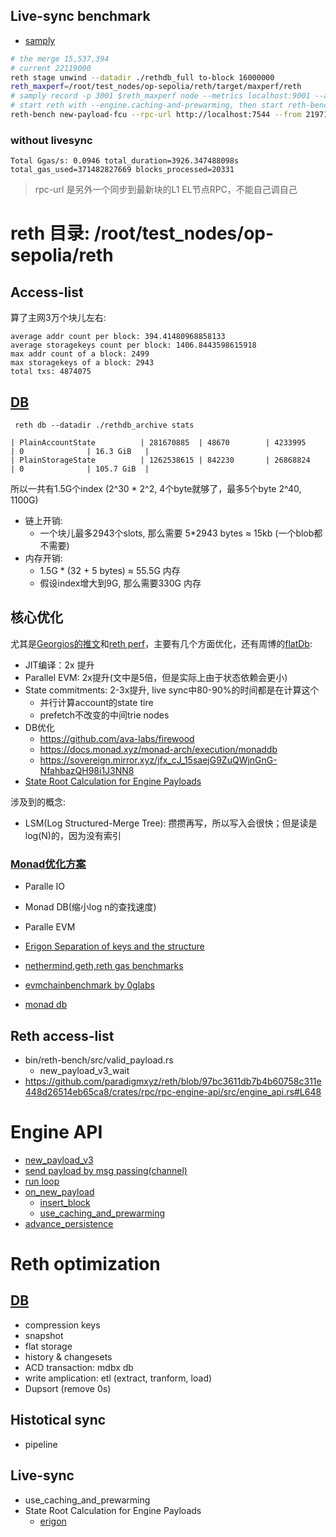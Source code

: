 ## Live-sync benchmark
- [samply](https://github.com/mstange/samply)

```sh
# the merge 15,537,394
# current 22119000
reth stage unwind --datadir ./rethdb_full to-block 16000000 
reth_maxperf=/root/test_nodes/op-sepolia/reth/target/maxperf/reth
# samply record -p 3001 $reth_maxperf node --metrics localhost:9001 --authrpc.jwtsecret ../jwt.hex
# start reth with --engine.caching-and-prewarming, then start reth-bench
reth-bench new-payload-fcu --rpc-url http://localhost:7544 --from 21971329 --to 21973329 --jwtsecret ../jwt.hex  --engine-rpc-url http://localhost:7552 
```

### without livesync
```
Total Ggas/s: 0.0946 total_duration=3926.347488098s total_gas_used=371482827669 blocks_processed=20331
```

> rpc-url 是另外一个同步到最新块的L1 EL节点RPC，不能自己调自己
# reth 目录: /root/test_nodes/op-sepolia/reth


## Access-list
算了主网3万个块儿左右:
```
average addr count per block: 394.41480968858133
average storagekeys count per block: 1406.8443598615918
max addr count of a block: 2499
max storagekeys of a block: 2943
total txs: 4874075
```

## [DB](https://github.com/paradigmxyz/reth/blob/main/docs/design/database.md)
```
 reth db --datadir ./rethdb_archive stats

| PlainAccountState          | 281670885  | 48670        | 4233995    | 0              | 16.3 GiB   |
| PlainStorageState          | 1262538615 | 842230       | 26868824   | 0              | 105.7 GiB  |
```

所以一共有1.5G个index (2^30 * 2^2, 4个byte就够了，最多5个byte 2^40, 1100G)
- 链上开销: 
    - 一个块儿最多2943个slots, 那么需要 5*2943 bytes ≈ 15kb (一个blob都不需要)
- 内存开销:
    - 1.5G * (32 + 5 bytes) ≈ 55.5G 内存
    - 假设index增大到9G, 那么需要330G 内存


## 核心优化
尤其是[Georgios的推文](https://x.com/gakonst/status/1777306306598089094)和[reth perf](https://www.paradigm.xyz/2024/04/reth-perf)，主要有几个方面优化，还有周博的[flatDb](https://github.com/paradigmxyz/reth/blob/main/docs/design/database.md):
- JIT编译：2x 提升
- Parallel EVM: 2x提升(文中是5倍，但是实际上由于状态依赖会更小)
- State commitments: 2-3x提升, live sync中80-90%的时间都是在计算这个
    - 并行计算account的state tire
    - prefetch不改变的中间trie nodes
- DB优化
    - https://github.com/ava-labs/firewood 
    - https://docs.monad.xyz/monad-arch/execution/monaddb
    - https://sovereign.mirror.xyz/jfx_cJ_15saejG9ZuQWjnGnG-NfahbazQH98i1J3NN8
- [State Root Calculation for Engine Payloads](https://github.com/paradigmxyz/reth/blob/main/crates/engine/tree/docs/root.md#revealing-example)

涉及到的概念:
- LSM(Log Structured-Merge Tree): 攒攒再写，所以写入会很快；但是读是log(N)的，因为没有索引

### [Monad优化方案](https://docs.monad.xyz/introduction/why-monad#addressing-these-bottlenecks-through-optimization)
- Paralle IO
- Monad DB(缩小log n的查找速度)
- Paralle EVM

- [Erigon Separation of keys and the structure](https://github.com/erigontech/erigon/blob/main/docs/programmers_guide/guide.md#separation-of-keys-and-the-structure)
- [nethermind,geth,reth gas benchmarks](https://github.com/NethermindEth/gas-benchmarks)
- [evmchainbenchmark by 0glabs](https://github.com/0glabs/evmchainbench)
- [monad db](https://docs.monad.xyz/monad-arch/execution/monaddb)

## Reth access-list
- bin/reth-bench/src/valid_payload.rs
    - new_payload_v3_wait
- https://github.com/paradigmxyz/reth/blob/97bc3611db7b4b60758c311e448d26514eb65ca8/crates/rpc/rpc-engine-api/src/engine_api.rs#L648

# Engine API
- [new_payload_v3](https://github.com/paradigmxyz/reth/blob/97bc3611db7b4b60758c311e448d26514eb65ca8/crates/rpc/rpc-engine-api/src/engine_api.rs#L648)
- [send payload by msg passing(channel)](https://github.com/paradigmxyz/reth/blob/e468d4d7c5ab5d4af5a19d9deaf126ab64033f8e/crates/engine/primitives/src/message.rs#L223)
- [run loop](https://github.com/paradigmxyz/reth/blob/75ca54b79039a98701df82a9817cf869e92ef588/crates/engine/tree/src/tree/mod.rs#L778)
- [on_new_payload](https://github.com/paradigmxyz/reth/blob/75ca54b79039a98701df82a9817cf869e92ef588/crates/engine/tree/src/tree/mod.rs#L1441)
    - [insert_block](https://github.com/paradigmxyz/reth/blob/75ca54b79039a98701df82a9817cf869e92ef588/crates/engine/tree/src/tree/mod.rs#L922)
    - [use_caching_and_prewarming](https://github.com/paradigmxyz/reth/blob/75ca54b79039a98701df82a9817cf869e92ef588/crates/engine/tree/src/tree/mod.rs#L2474)
- [advance_persistence](https://github.com/paradigmxyz/reth/blob/75ca54b79039a98701df82a9817cf869e92ef588/crates/engine/tree/src/tree/mod.rs#L797)



# Reth optimization

## [DB](https://www.youtube.com/watch?v=e9S1aPDfYgw)
- compression keys
- snapshot
- flat storage
- history & changesets
- ACD transaction: mdbx db
- write amplication: etl (extract, tranform, load)
- Dupsort (remove 0s)
## Histotical sync
- pipeline
## Live-sync
- use_caching_and_prewarming
- State Root Calculation for Engine Payloads
    - [erigon ](https://github.com/erigontech/erigon/blob/main/docs/programmers_guide/guide.md)